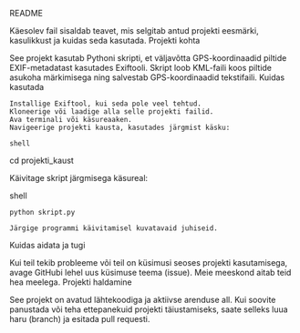 README

Käesolev fail sisaldab teavet, mis selgitab antud projekti eesmärki, kasulikkust ja kuidas seda kasutada.
Projekti kohta

See projekt kasutab Pythoni skripti, et väljavõtta GPS-koordinaadid piltide EXIF-metadatast kasutades Exiftooli. Skript loob KML-faili koos piltide asukoha märkimisega ning salvestab GPS-koordinaadid tekstifaili.
Kuidas kasutada

    Installige Exiftool, kui seda pole veel tehtud.
    Kloneerige või laadige alla selle projekti failid.
    Ava terminali või käsureaaken.
    Navigeerige projekti kausta, kasutades järgmist käsku:

    shell

cd projekti_kaust

Käivitage skript järgmisega käsureal:

shell

    python skript.py

    Järgige programmi käivitamisel kuvatavaid juhiseid.

Kuidas aidata ja tugi

Kui teil tekib probleeme või teil on küsimusi seoses projekti kasutamisega, avage GitHubi lehel uus küsimuse teema (issue). Meie meeskond aitab teid hea meelega.
Projekti haldamine

See projekt on avatud lähtekoodiga ja aktiivse arenduse all. Kui soovite panustada või teha ettepanekuid projekti täiustamiseks, saate selleks luua haru (branch) ja esitada pull requesti.
